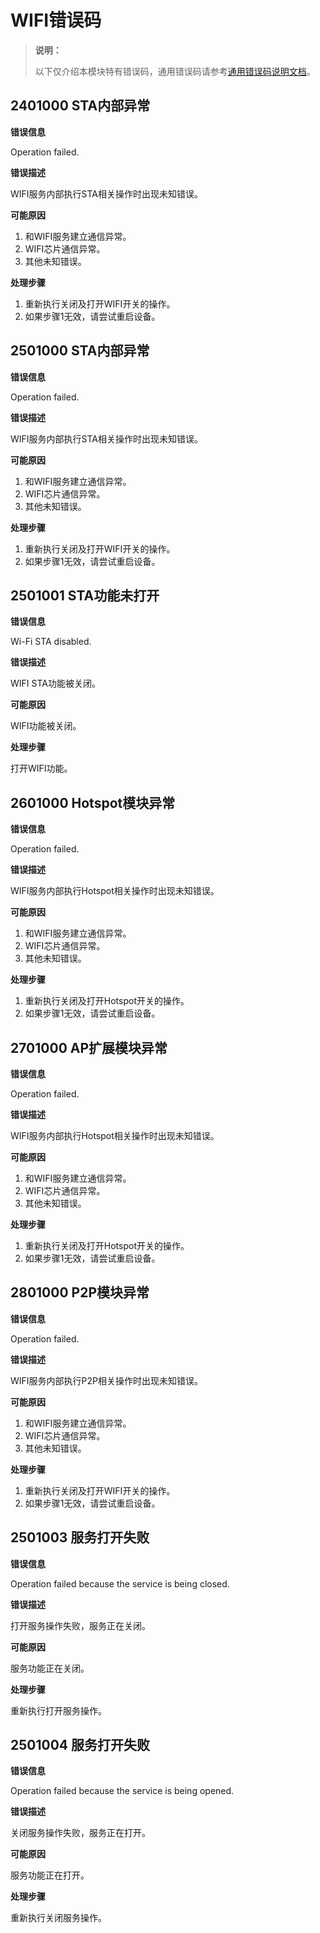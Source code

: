 # WIFI错误码

> **说明：**
>
> 以下仅介绍本模块特有错误码，通用错误码请参考[通用错误码说明文档](../errorcode-universal.md)。

## 2401000 STA内部异常

**错误信息**

Operation failed.

**错误描述**

WIFI服务内部执行STA相关操作时出现未知错误。

**可能原因**

1. 和WIFI服务建立通信异常。
2. WIFI芯片通信异常。
3. 其他未知错误。

**处理步骤**

1. 重新执行关闭及打开WIFI开关的操作。
2. 如果步骤1无效，请尝试重启设备。

## 2501000 STA内部异常

**错误信息**

Operation failed.

**错误描述**

WIFI服务内部执行STA相关操作时出现未知错误。

**可能原因**

1. 和WIFI服务建立通信异常。
2. WIFI芯片通信异常。
3. 其他未知错误。

**处理步骤**

1. 重新执行关闭及打开WIFI开关的操作。
2. 如果步骤1无效，请尝试重启设备。

## 2501001 STA功能未打开

**错误信息**

Wi-Fi STA disabled.

**错误描述**

WIFI STA功能被关闭。

**可能原因**

WIFI功能被关闭。

**处理步骤**

打开WIFI功能。

## 2601000 Hotspot模块异常

**错误信息**

Operation failed.

**错误描述**

WIFI服务内部执行Hotspot相关操作时出现未知错误。

**可能原因**

1. 和WIFI服务建立通信异常。
2. WIFI芯片通信异常。
3. 其他未知错误。

**处理步骤**

1. 重新执行关闭及打开Hotspot开关的操作。
2. 如果步骤1无效，请尝试重启设备。

## 2701000 AP扩展模块异常

**错误信息**

Operation failed.

**错误描述**

WIFI服务内部执行Hotspot相关操作时出现未知错误。

**可能原因**

1. 和WIFI服务建立通信异常。
2. WIFI芯片通信异常。
3. 其他未知错误。

**处理步骤**

1. 重新执行关闭及打开Hotspot开关的操作。
2. 如果步骤1无效，请尝试重启设备。

## 2801000 P2P模块异常

**错误信息**

Operation failed.

**错误描述**

WIFI服务内部执行P2P相关操作时出现未知错误。

**可能原因**

1. 和WIFI服务建立通信异常。
2. WIFI芯片通信异常。
3. 其他未知错误。

**处理步骤**

1. 重新执行关闭及打开WIFI开关的操作。
2. 如果步骤1无效，请尝试重启设备。

## 2501003 服务打开失败

**错误信息**

Operation failed because the service is being closed.

**错误描述**

打开服务操作失败，服务正在关闭。

**可能原因**

服务功能正在关闭。

**处理步骤**

重新执行打开服务操作。

## 2501004 服务打开失败

**错误信息**

Operation failed because the service is being opened.

**错误描述**

关闭服务操作失败，服务正在打开。

**可能原因**

服务功能正在打开。

**处理步骤**

重新执行关闭服务操作。
